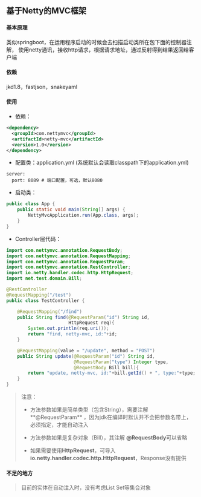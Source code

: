 

## 基于Netty的MVC框架

#### 基本原理

类似springboot，在运用程序启动的时候会去扫描启动类所在包下面的控制器注解，
使用netty通讯，接收http请求，根据请求地址，通过反射得到结果返回给客户端

#### 依赖

jkd1.8，fastjson，snakeyaml



#### 使用

* 依赖：

```xml
<dependency>    
  <groupId>com.nettymvc</groupId>
  <artifactId>netty-mvc</artifactId>
  <version>1.0</version>
</dependency>
```

* 配置类：application.yml (系统默认会读取classpath下的application.yml)

``` properties
server:
  port: 8089 # 端口配置，可选，默认8080
```

* 启动类：

```java
public class App {
    public static void main(String[] args) {
        NettyMvcApplication.run(App.class, args);
    }
}
```

* Controller层代码：

```java
import com.nettymvc.annotation.RequestBody;
import com.nettymvc.annotation.RequestMapping;
import com.nettymvc.annotation.RequestParam;
import com.nettymvc.annotation.RestController;
import io.netty.handler.codec.http.HttpRequest;
import net.test.domain.Bill;

@RestController
@RequestMapping("/test")
public class TestController {

    @RequestMapping("/find")
    public String find(@RequestParam("id") String id,
                       HttpRequest req){
        System.out.println(req.uri());
        return "find, netty-mvc, id:"+id;
    }

    @RequestMapping(value = "/update", method = "POST")
    public String update(@RequestParam("id") String id,
                         @RequestParam("type") Integer type,
                         @RequestBody Bill bill){
        return "update, netty-mvc, id:"+bill.getId() + ", type:"+type;
    }
}
```

> 注意：
>
> * 方法参数如果是简单类型（包含String），需要注解**@RequestParam** ，因为jdk在编译时默认并不会把参数名带上，必须指定，才能自动注入
>
> * 方法参数如果是复杂对象（Bill），其注解 **@RequestBody**可以省略
>
> * 如果需要使用**HttpRequest**，可导入**io.netty.handler.codec.http.HttpRequest**，Response没有提供


#### 不足的地方
>目前的实体在自动注入时，没有考虑List Set等集合对象









